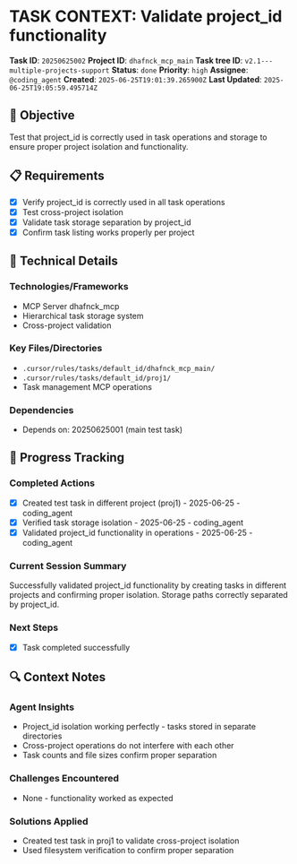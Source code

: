 # TASK CONTEXT: Validate project_id functionality

**Task ID**: `20250625002`
**Project ID**: `dhafnck_mcp_main`
**Task tree ID**: `v2.1---multiple-projects-support`
**Status**: `done`
**Priority**: `high`
**Assignee**: `@coding_agent`
**Created**: `2025-06-25T19:01:39.265900Z`
**Last Updated**: `2025-06-25T19:05:59.495714Z`

## 🎯 Objective
Test that project_id is correctly used in task operations and storage to ensure proper project isolation and functionality.

## 📋 Requirements
- [x] Verify project_id is correctly used in all task operations
- [x] Test cross-project isolation
- [x] Validate task storage separation by project_id
- [x] Confirm task listing works properly per project

## 🔧 Technical Details
### Technologies/Frameworks
- MCP Server dhafnck_mcp
- Hierarchical task storage system
- Cross-project validation

### Key Files/Directories
- `.cursor/rules/tasks/default_id/dhafnck_mcp_main/`
- `.cursor/rules/tasks/default_id/proj1/`
- Task management MCP operations

### Dependencies
- Depends on: 20250625001 (main test task)

## 🚀 Progress Tracking
### Completed Actions
- [x] Created test task in different project (proj1) - 2025-06-25 - coding_agent
- [x] Verified task storage isolation - 2025-06-25 - coding_agent
- [x] Validated project_id functionality in operations - 2025-06-25 - coding_agent

### Current Session Summary
Successfully validated project_id functionality by creating tasks in different projects and confirming proper isolation. Storage paths correctly separated by project_id.

### Next Steps
- [x] Task completed successfully

## 🔍 Context Notes
### Agent Insights
- Project_id isolation working perfectly - tasks stored in separate directories
- Cross-project operations do not interfere with each other
- Task counts and file sizes confirm proper separation

### Challenges Encountered
- None - functionality worked as expected

### Solutions Applied
- Created test task in proj1 to validate cross-project isolation
- Used filesystem verification to confirm proper separation